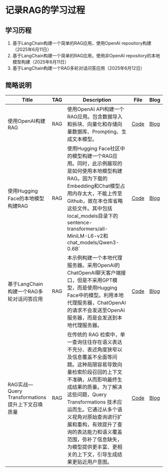 # 记录RAG的学习过程

## 学习历程

1. 基于LangChain构建一个简单的RAG应用，使用OpenAI repository构建（2025年6月11日）
2. 基于LangChain构建一个简单的RAG应用，使用非OpenAI repository的本地模型构建（2025年6月11日）
3. 基于LangChain构建一个RAG多轮对话问答应用（2025年6月12日）

## 简略说明

| Title                                           | TAG  | Description                                                  | File                                                         | Blog                                                         |
| ----------------------------------------------- | ---- | ------------------------------------------------------------ | ------------------------------------------------------------ | ------------------------------------------------------------ |
| 使用OpenAI构建RAG                               | RAG  | 使用OpenAI API构建一个RAG应用。包含数据导入和拆块、向量化和存储向量数据库、Prompting、生成文本模型。 | [Code](./models/RAG_test_chatgpt.py)                         | [Blog](https://franzliszt1847.blog.csdn.net/article/details/148596666) |
| 使用Hugging Face的本地模型构建RAG               | RAG  | 使用Hugging Face社区中的模型构建一个RAG应用。同时，此示例展现的是如何使用本地模型构建RAG。因为下载的Embedding和Chat模型占用内存太大，不能上传至Github，故在本仓库省略这些文件。其中包括local_models目录下的sentence-transformers/all-MiniLM-L6-v2和chat_models/Qwen3-0.6B` | [Code](./models/RAG_test_sentence_transformer.py)            | [Blog](https://franzliszt1847.blog.csdn.net/article/details/148596666) |
| 基于LangChain构建一个RAG多轮对话问答应用        | RAG  | 本示例构建一个本地代理服务器。采用OpenAI的ChatOpenAI聊天客户端接口，但是不采用GPT模型，而是使用Hugging Face中的模型。利用本地代理服务器，ChatOpenAI的请求不会发送至OpenAI服务器，而是会发送到本地代理服务器。 | [Code](./models/RAG_chat_LLM.py)                             | [Blog](https://franzliszt1847.blog.csdn.net/article/details/148618985) |
| RAG实战—Query Transformations提升上下文召唤质量 | RAG  | 在传统的 RAG 检索中，单一查询往往存在语义表达不充分、表述角度狭窄以及信息覆盖不全面等问题。这种局限容易导致向量检索阶段召回的上下文不准确，从而影响最终生成结果的质量。为了解决这些问题，Query Transformations 技术应运而生。它通过从多个语义视角对原始查询进行扩展和重构，有效提升了查询的表达能力和语义覆盖范围，弥补了信息缺失，为模型提供更丰富、更相关的上下文，引导生成结果更贴近用户意图。 | [Code](./models/query_transformations/query-transformations_multi-query_simple.py) | [Blog](https://franzliszt1847.blog.csdn.net/article/details/148709466) |

